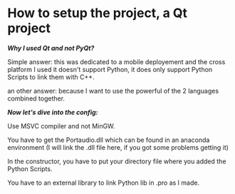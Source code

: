 # How to setup the project, a Qt project

_**Why I used Qt and not PyQt?**_

Simple answer: this was dedicated to a mobile deployement and the cross platform I used it doesn't support Python, it does only support Python Scripts to link them with C++.

an other answer: because I want to use the powerful of the 2 languages combined together.

_**Now let's dive into the config:**_

Use MSVC compiler and not MinGW.

You have to get the Portaudio.dll which can be found in an anaconda environment (I will link the .dll file here, if you got some problems getting it)

In the constructor, you have to put your directory file where you added the Python Scripts.

You have to an external library to link Python lib in .pro as I made.
